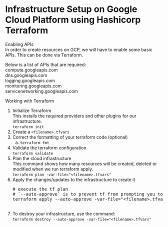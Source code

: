 <h1>Infrastructure Setup on Google Cloud Platform using Hashicorp Terraform</h1>

<p>Enabling APIs<br>
In order to create resources on GCP, we will have to enable some basic APIs. This can be done via Terraform.</p>

<p>Below is a list of APIs that are required:<br>
compute.googleapis.com<br>
dns.googleapis.com<br>
logging.googleapis.com<br>
monitoring.googleapis.com<br>
servicenetworking.googleapis.com</p>

<p>Working with Terraform</p>

<ol>
  <li>Initialize Terraform<br>
    This installs the required providers and other plugins for our infrastructure.<br>
    <code>terraform init</code></li>
    
  <li>Create a <code>&lt;filename&gt;.tfvars</code></li>
  
  <li>Correct the formatting of your terraform code (optional)<br>
    <ol type="a">
      <li><code>terraform fmt</code></li>
    </ol>
  </li>

  <li>Validate the terraform configuration<br>
    <code>terraform validate</code></li>

  <li>Plan the cloud infrastructure<br>
    This command shows how many resources will be created, deleted or modified when we run terraform apply.<br>
    <code>terraform plan -var-file="&lt;filename&gt;.tfvars"</code></li>

  <li>Apply the changes/updates to the infrastructure to create it<br>
    <pre>
# execute the tf plan
# `--auto-approve` is to prevent tf from prompting you to say y/n to apply the plan
terraform apply --auto-approve -var-file="&lt;filename&gt;.tfvars"
    </pre>
  </li>

  <li>To destroy your infrastructure, use the command:<br>
    <code>terraform destroy --auto-approve -var-file="&lt;filename&gt;.tfvars"</code></li>
</ol>
